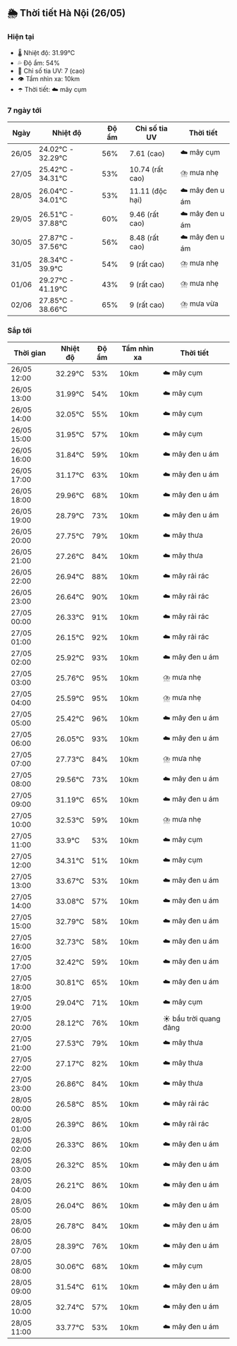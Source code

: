 ## 🌦️ Thời tiết Hà Nội (26/05)

### Hiện tại

- 🌡️ Nhiệt độ: 31.99℃
- 💦 Độ ẩm: 54%
- 🌟 Chỉ số tia UV: 7 (cao)
- 👁️ Tầm nhìn xa: 10km
- ☂️ Thời tiết: ☁️ mây cụm

### 7 ngày tới

| Ngày | Nhiệt độ | Độ ẩm | Chỉ số tia UV | Thời tiết |
| --- | --- | --- | --- | --- |
| 26/05 | 24.02℃ - 32.29℃ | 56% | 7.61 (cao) | ☁️ mây cụm |
| 27/05 | 25.42℃ - 34.31℃ | 53% | 10.74 (rất cao) | ⛈️ mưa nhẹ |
| 28/05 | 26.04℃ - 34.01℃ | 53% | 11.11 (độc hại) | ☁️ mây đen u ám |
| 29/05 | 26.51℃ - 37.88℃ | 60% | 9.46 (rất cao) | ☁️ mây đen u ám |
| 30/05 | 27.87℃ - 37.56℃ | 56% | 8.48 (rất cao) | ☁️ mây đen u ám |
| 31/05 | 28.34℃ - 39.9℃ | 54% | 9 (rất cao) | ⛈️ mưa nhẹ |
| 01/06 | 29.27℃ - 41.19℃ | 43% | 9 (rất cao) | ⛈️ mưa nhẹ |
| 02/06 | 27.85℃ - 38.66℃ | 65% | 9 (rất cao) | ⛈️ mưa vừa |

### Sắp tới

| Thời gian | Nhiệt độ | Độ ẩm | Tầm nhìn xa | Thời tiết |
| --- | --- | --- | --- | --- |
| 26/05 12:00 | 32.29℃ | 53% | 10km | ☁️ mây cụm |
| 26/05 13:00 | 31.99℃ | 54% | 10km | ☁️ mây cụm |
| 26/05 14:00 | 32.05℃ | 55% | 10km | ☁️ mây cụm |
| 26/05 15:00 | 31.95℃ | 57% | 10km | ☁️ mây cụm |
| 26/05 16:00 | 31.84℃ | 59% | 10km | ☁️ mây đen u ám |
| 26/05 17:00 | 31.17℃ | 63% | 10km | ☁️ mây đen u ám |
| 26/05 18:00 | 29.96℃ | 68% | 10km | ☁️ mây đen u ám |
| 26/05 19:00 | 28.79℃ | 73% | 10km | ☁️ mây đen u ám |
| 26/05 20:00 | 27.75℃ | 79% | 10km | ☁️ mây thưa |
| 26/05 21:00 | 27.26℃ | 84% | 10km | ☁️ mây thưa |
| 26/05 22:00 | 26.94℃ | 88% | 10km | ☁️ mây rải rác |
| 26/05 23:00 | 26.64℃ | 90% | 10km | ☁️ mây rải rác |
| 27/05 00:00 | 26.33℃ | 91% | 10km | ☁️ mây rải rác |
| 27/05 01:00 | 26.15℃ | 92% | 10km | ☁️ mây rải rác |
| 27/05 02:00 | 25.92℃ | 93% | 10km | ☁️ mây đen u ám |
| 27/05 03:00 | 25.76℃ | 95% | 10km | ⛈️ mưa nhẹ |
| 27/05 04:00 | 25.59℃ | 95% | 10km | ⛈️ mưa nhẹ |
| 27/05 05:00 | 25.42℃ | 96% | 10km | ☁️ mây đen u ám |
| 27/05 06:00 | 26.05℃ | 93% | 10km | ☁️ mây đen u ám |
| 27/05 07:00 | 27.73℃ | 84% | 10km | ⛈️ mưa nhẹ |
| 27/05 08:00 | 29.56℃ | 73% | 10km | ☁️ mây đen u ám |
| 27/05 09:00 | 31.19℃ | 65% | 10km | ☁️ mây đen u ám |
| 27/05 10:00 | 32.53℃ | 59% | 10km | ⛈️ mưa nhẹ |
| 27/05 11:00 | 33.9℃ | 53% | 10km | ☁️ mây cụm |
| 27/05 12:00 | 34.31℃ | 51% | 10km | ☁️ mây cụm |
| 27/05 13:00 | 33.67℃ | 53% | 10km | ☁️ mây đen u ám |
| 27/05 14:00 | 33.08℃ | 57% | 10km | ☁️ mây đen u ám |
| 27/05 15:00 | 32.79℃ | 58% | 10km | ☁️ mây đen u ám |
| 27/05 16:00 | 32.73℃ | 58% | 10km | ☁️ mây đen u ám |
| 27/05 17:00 | 32.42℃ | 59% | 10km | ☁️ mây đen u ám |
| 27/05 18:00 | 30.81℃ | 65% | 10km | ☁️ mây đen u ám |
| 27/05 19:00 | 29.04℃ | 71% | 10km | ☁️ mây cụm |
| 27/05 20:00 | 28.12℃ | 76% | 10km | ☀️ bầu trời quang đãng |
| 27/05 21:00 | 27.53℃ | 79% | 10km | ☁️ mây thưa |
| 27/05 22:00 | 27.17℃ | 82% | 10km | ☁️ mây thưa |
| 27/05 23:00 | 26.86℃ | 84% | 10km | ☁️ mây thưa |
| 28/05 00:00 | 26.58℃ | 85% | 10km | ☁️ mây rải rác |
| 28/05 01:00 | 26.39℃ | 86% | 10km | ☁️ mây rải rác |
| 28/05 02:00 | 26.33℃ | 86% | 10km | ☁️ mây đen u ám |
| 28/05 03:00 | 26.32℃ | 85% | 10km | ☁️ mây đen u ám |
| 28/05 04:00 | 26.21℃ | 86% | 10km | ☁️ mây đen u ám |
| 28/05 05:00 | 26.04℃ | 86% | 10km | ☁️ mây đen u ám |
| 28/05 06:00 | 26.78℃ | 84% | 10km | ☁️ mây đen u ám |
| 28/05 07:00 | 28.39℃ | 76% | 10km | ☁️ mây đen u ám |
| 28/05 08:00 | 30.06℃ | 68% | 10km | ☁️ mây cụm |
| 28/05 09:00 | 31.54℃ | 61% | 10km | ☁️ mây đen u ám |
| 28/05 10:00 | 32.74℃ | 57% | 10km | ☁️ mây đen u ám |
| 28/05 11:00 | 33.77℃ | 53% | 10km | ☁️ mây đen u ám |
